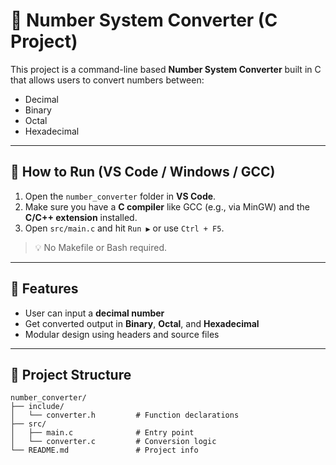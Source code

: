 # 🔢 Number System Converter (C Project)

This project is a command-line based **Number System Converter** built in C that allows users to convert numbers between:

- Decimal
- Binary
- Octal
- Hexadecimal

---

## 🚀 How to Run (VS Code / Windows / GCC)

1. Open the `number_converter` folder in **VS Code**.
2. Make sure you have a **C compiler** like GCC (e.g., via MinGW) and the **C/C++ extension** installed.
3. Open `src/main.c` and hit `Run ▶️` or use `Ctrl + F5`.

> 💡 No Makefile or Bash required.

---

## 🧠 Features

- User can input a **decimal number**
- Get converted output in **Binary**, **Octal**, and **Hexadecimal**
- Modular design using headers and source files

---

## 📂 Project Structure

```plaintext
number_converter/
├── include/
│   └── converter.h         # Function declarations
├── src/
│   ├── main.c              # Entry point
│   └── converter.c         # Conversion logic
└── README.md               # Project info
